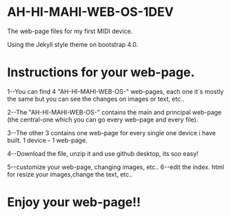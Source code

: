 # AH-HI-MAHI-WEB-OS-1DEV
The web-page files for my first MIDI device.

Using the Jekyll style theme on bootstrap 4.0. 

# Instructions for your web-page. 
1--You can find 4 "AH-HI-MAHI-WEB-OS-" web-pages, each one it´s mostly the same but you can see the changes on images or text, etc.. 


2--The "AH-HI-MAHI-WEB-OS-" contains the main and principal web-page (the central-one which you can go every web-page and every file). 


3--The other 3 contains one web-page for every single one device i have built. 1 device - 1 web-page.


4--Download the file, unzip it and use github desktop, its soo easy!


5--customize your web-page, changing images, etc.. 6--edit the index.
html for resize your images,change the text, etc.. 

# Enjoy your web-page!!

